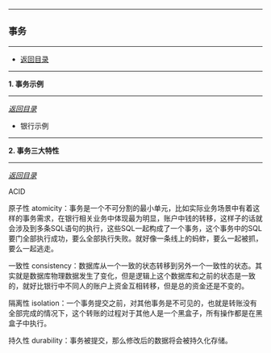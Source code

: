
---

<a id="_1"></a>

## `事务`

--- 

- <a href="#_top" rel="nofollow" target="_self">返回目录</a>

---

<a id="_1.1"></a>

**1. 事务示例**

--- 

*<a href="#_top" rel="nofollow" target="_self">返回目录</a>*

- 银行示例

---

<a id="_1.2"></a>

**2. 事务三大特性**

--- 

*<a href="#_top" rel="nofollow" target="_self">返回目录</a>*

ACID

原子性 atomicity：事务是一个不可分割的最小单元，比如实际业务场景中有着这样的事务需求，在银行相关业务中体现最为明显，账户中钱的转移，这样子的话就会涉及到多条SQL语句的执行，这些SQL一起构成了一个事务，这个事务中的SQL要门全部执行成功，要么全部执行失败。就好像一条线上的蚂蚱，要么一起被抓，要么一起逃走。

一致性 consistency：数据库从一个一致的状态转移到另外一个一致性的状态。其实就是数据库物理数据发生了变化，但是逻辑上这个数据库和之前的状态是一致的，就好比银行中不同人的账户上资金互相转移，但是总的资金还是不变的。

隔离性 isolation：一个事务提交之前，对其他事务是不可见的，也就是转账没有全部完成的情况下，这个转账的过程对于其他人是一个黑盒子，所有操作都是在黑盒子中执行。

持久性 durability：事务被提交，那么修改后的数据将会被持久化存储。
